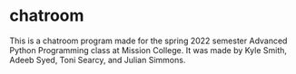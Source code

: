 # chatroom

This is a chatroom program made for the spring 2022 semester Advanced Python Programming class at Mission College. It was made by Kyle Smith, Adeeb Syed, Toni Searcy, and Julian Simmons. 
